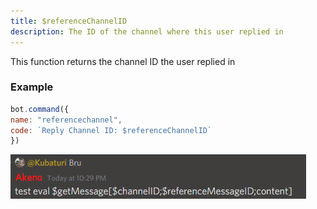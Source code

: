```yaml
---
title: $referenceChannelID
description: The ID of the channel where this user replied in
---
```


This function returns the channel ID the user replied in

### Example

```javascript
bot.command({
name: "referencechannel",
code: `Reply Channel ID: $referenceChannelID`
})
```

![Heres an example (I know it says MessageID but its basically the same)](<../discord-examples/assets/image (14) (4) (4) (3) (1) (3).png>)
